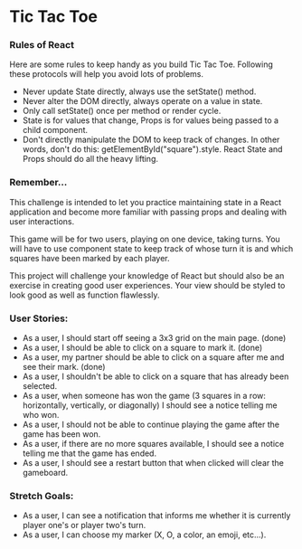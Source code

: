 # Tic Tac Toe

### Rules of React

Here are some rules to keep handy as you build Tic Tac Toe. Following these protocols will help you avoid lots of problems.

- Never update State directly, always use the setState() method.
- Never alter the DOM directly, always operate on a value in state.
- Only call setState() once per method or render cycle.
- State is for values that change, Props is for values being passed to a child component.
- Don't directly manipulate the DOM to keep track of changes. In other words, don't do this: getElementById("square").style. React State and Props should do all the heavy lifting.

### Remember...

This challenge is intended to let you practice maintaining state in a React application and become more familiar with passing props and dealing with user interactions.

This game will be for two users, playing on one device, taking turns. You will have to use component state to keep track of whose turn it is and which squares have been marked by each player.

This project will challenge your knowledge of React but should also be an exercise in creating good user experiences. Your view should be styled to look good as well as function flawlessly.

### User Stories:
- As a user, I should start off seeing a 3x3 grid on the main page. (done)
- As a user, I should be able to click on a square to mark it. (done)
- As a user, my partner should be able to click on a square after me and see their mark. (done)
- As a user, I shouldn't be able to click on a square that has already been selected.
- As a user, when someone has won the game (3 squares in a row: horizontally, vertically, or diagonally) I should see a notice telling me who won.
- As a user, I should not be able to continue playing the game after the game has been won.
- As a user, if there are no more squares available, I should see a notice telling me that the game has ended.
- As a user, I should see a restart button that when clicked will clear the gameboard.

### Stretch Goals:
- As a user, I can see a notification that informs me whether it is currently player one's or player two's turn.
- As a user, I can choose my marker (X, O, a color, an emoji, etc...).
